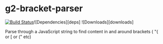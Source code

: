 # g2-bracket-parser
[![Build Status](https://travis-ci.org/DaClan008/g2-bracket-parser.svg?branch=master)](https://travis-ci.org/DaClan008/g2-bracket-parser)![Dependencies][deps] ![Downloads][downloads]

Parse through a JavaScript string to find content in and around brackets ( "{ or [ or (" etc)
